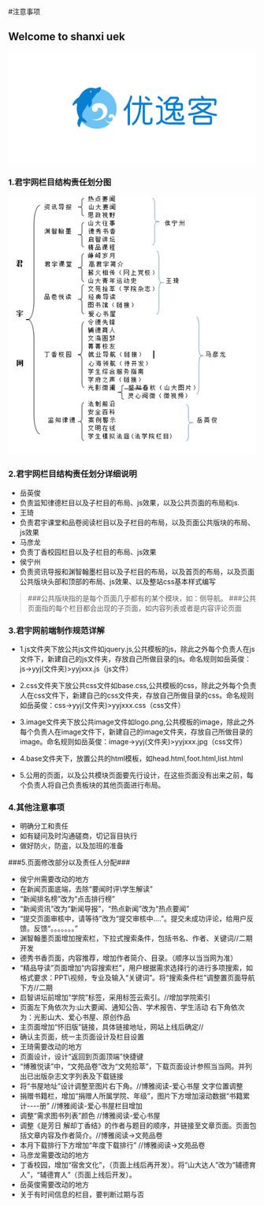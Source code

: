 #注意事项
## Welcome to shanxi uek
![](https://github.com/sxuek/jy/blob/master/images/ueklogo.png)

### 1.君宇网栏目结构责任划分图 ###

![](https://github.com/sxuek/jy/blob/master/images/tree.png)

### 2.君宇网栏目结构责任划分详细说明 ###

- 岳英俊
 - 负责监知律德栏目以及子栏目的布局、js效果，以及公共页面的布局和js.
- 王琦
 - 负责君宇课堂和品卷阅读栏目以及子栏目的布局，以及页面公共版块的布局、js效果
- 马彦龙
 - 负责丁香校园栏目以及子栏目的布局、js效果
- 侯宁州
 - 负责资讯导报和渊智翰墨栏目以及子栏目的布局，以及首页的布局，以及页面公共版块头部和顶部的布局、js效果、以及整站css基本样式编写
>###公共版块指的是每个页面几乎都有的某个模块，如：侧导航。
>###公共页面指的每个栏目都会出现的子页面，如内容列表或者是内容评论页面

### 3.君宇网前端制作规范详解 ###
- 1.js文件夹下放公共js文件如jquery.js,公共模板的js，除此之外每个负责人在js文件下，新建自己的js文件夹，存放自己所做目录的js。命名规则如岳英俊：js->yyj(文件夹)>yyjxxx.js（js文件）

- 2.css文件夹下放公共css文件如base.css,公共模板的css，除此之外每个负责人在css文件下，新建自己的css文件夹，存放自己所做目录的css。命名规则如岳英俊：css->yyj(文件夹)>yyjxxx.css（css文件）
- 3.image文件夹下放公共image文件如logo.png,公共模板的image，除此之外每个负责人在image文件下，新建自己的image文件夹，存放自己所做目录的image。命名规则如岳英俊：image->yyj(文件夹)>yyjxxx.jpg（css文件）
- 4.base文件夹下，放置公共的html模板，如head.html,foot.html,list.html
- 5.公用的页面，以及公共模块页面要先行设计，在这些页面没有出来之前，每个负责人将自己负责板块的其他页面进行布局。

### 4.其他注意事项 ###
- 明确分工和责任
- 如有疑问及时沟通磋商，切记盲目执行
- 做好防火，防盗，以及加班的准备

###5.页面修改部分以及责任人分配###
- 侯宁州需要改动的地方
 - 在新闻页面底端，去除“要闻时评\学生解读”
 - “新闻排名榜”改为“点击排行榜”
 - “新闻资讯”改为“新闻导报”，“热点新闻”改为“热点要闻”
 - “提交页面审核中，请等待”改为“提交审核中….”。提交未成功评论，给用户反馈。反馈“。。。。。。。”
 - 渊智翰墨页面增加搜索栏，下拉式搜索条件，包括书名、作者、关键词//二期开发
 - 德秀书香页面，内容推荐，增加作者简介、目录。（顺序以当当网为准）
 - “精品导读”页面增加“内容搜索栏”，用户根据需求选择行的进行多项搜索，如格式要求：PPT\视频，专业及输入“关键词”。将“搜索条件栏”调整置页面导航下方//二期
 - 启智讲坛前增加“学院”标签，采用标签云索引。//增加学院索引
 - 页面左下角依次为:山大要闻、通知公告、学术报告、学生活动
    右下角依次为：光影山大、爱心书屋、原创作品
 - 主页面增加“怀旧版”链接，具体链接地址，网站上线后确定//
 - 确认主页面，统一主页面设计及栏目设置
- 王琦需要改动的地方
 - 页面设计，设计“返回到页面顶端”快捷键
 - “博雅悦读”中，“文苑品卷”改为“文苑拾萃”，下载页面设计参照当当网。并列出已出版杂志文字列表及下载链接
 - 将“书屋地址”设计调整至图片右下角。//博雅阅读-爱心书屋  文字位置调整
 - 捐赠书籍栏，增加“捐赠人所属学院、年级”，图片下方增加滚动数据“书籍累计----册”
   //博雅阅读-爱心书屋栏目增加
 - 调整“需求图书列表”颜色  //博雅阅读-爱心书屋
 - 调整《是芳日  解却丁香结》的作者与题目的顺序，并链接至文章页面。页面包括文章内容及作者简介。//博雅阅读->文苑品卷
 - 本月下载排行下方增加“年度下载排行” //博雅阅读->文苑品卷
- 马彦龙需要改动的地方
 - 丁香校园，增加“宿舍文化”，（页面上线后再开发）。将“山大达人”改为“辅德育人”，“辅德育人”（页面上线后开发）。
- 岳英俊需要改动的地方
 -  关于有时间信息的栏目，要判断过期与否
